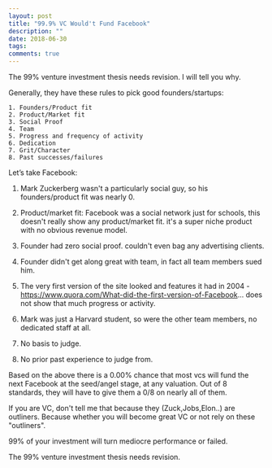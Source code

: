 ```yaml
---
layout: post
title: "99.9% VC Would't Fund Facebook"
description: ""
date: 2018-06-30
tags: 
comments: true
---
```


The 99% venture investment thesis needs revision. I will tell you why.

Generally, they have these rules to pick good founders/startups:

```
1. Founders/Product fit 
2. Product/Market fit 
3. Social Proof 
4. Team  
5. Progress and frequency of activity 
6. Dedication 
7. Grit/Character 
8. Past successes/failures
```

Let’s take Facebook:

1. Mark Zuckerberg wasn't a particularly social guy, so his founders/product fit was nearly 0.

2. Product/market fit: Facebook was a social network just for schools, this doesn't really show any product/market fit. it's a super niche product with no obvious revenue model.

3. Founder had zero social proof. couldn't even bag any advertising clients.

4. Founder didn't get along great with team, in fact all team members sued him.

5. The very first version of the site looked and features it had in 2004 - https://www.quora.com/What-did-the-first-version-of-Facebook... does not show that much progress or activity.

6. Mark was just a Harvard student, so were the other team members, no dedicated staff at all.

7. No basis to judge.

8. No prior past experience to judge from.

Based on the above there is a 0.00% chance that most vcs will fund the next Facebook at the seed/angel stage, at any valuation. Out of 8 standards, they will have to give them a 0/8 on nearly all of them.

If you are VC, don't tell me that because they (Zuck,Jobs,Elon..) are outliners. Because whether you will become great VC or not rely on these "outliners".

99% of your investment will turn mediocre performance or failed.

The 99% venture investment thesis needs revision.



